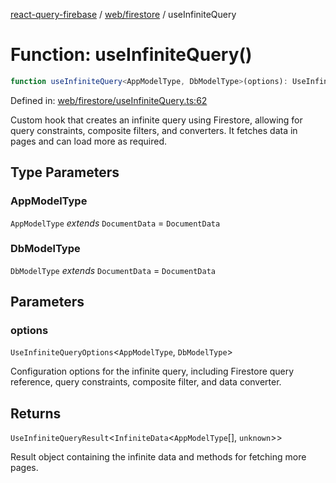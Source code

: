 [react-query-firebase](../../../modules.md) / [web/firestore](../index.md) / useInfiniteQuery

# Function: useInfiniteQuery()

```ts
function useInfiniteQuery<AppModelType, DbModelType>(options): UseInfiniteQueryResult<InfiniteData<AppModelType[], unknown>>
```

Defined in: [web/firestore/useInfiniteQuery.ts:62](https://github.com/vpishuk/react-query-firebase/blob/43c0734068a570cd646254bb366ccd8007f7dfed/web/firestore/useInfiniteQuery.ts#L62)

Custom hook that creates an infinite query using Firestore, allowing for query constraints, composite filters, and converters.
It fetches data in pages and can load more as required.

## Type Parameters

### AppModelType

`AppModelType` *extends* `DocumentData` = `DocumentData`

### DbModelType

`DbModelType` *extends* `DocumentData` = `DocumentData`

## Parameters

### options

`UseInfiniteQueryOptions`\<`AppModelType`, `DbModelType`\>

Configuration options for the infinite query, including Firestore query reference, query constraints, composite filter, and data converter.

## Returns

`UseInfiniteQueryResult`\<`InfiniteData`\<`AppModelType`[], `unknown`\>\>

Result object containing the infinite data and methods for fetching more pages.
